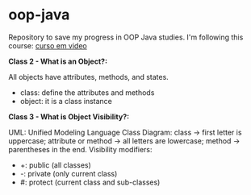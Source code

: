 # oop-java
Repository to save my progress in OOP Java studies. I'm following this course: [curso em video](https://www.cursoemvideo.com/curso/java-poo/aulas/java-poo/)

**Class 2 - What is an Object?:**

All objects have attributes, methods, and states.
- class: define the attributes and methods
- object: it is a class instance

**Class 3 - What is Object Visibility?:**

UML: Unified Modeling Language
Class Diagram: class -> first letter is uppercase; attribute or method -> all letters are lowercase; method -> parentheses in the end.
Visibility modifiers: 
- +: public (all classes)
- -: private (only current class)
- #: protect (current class and sub-classes)
